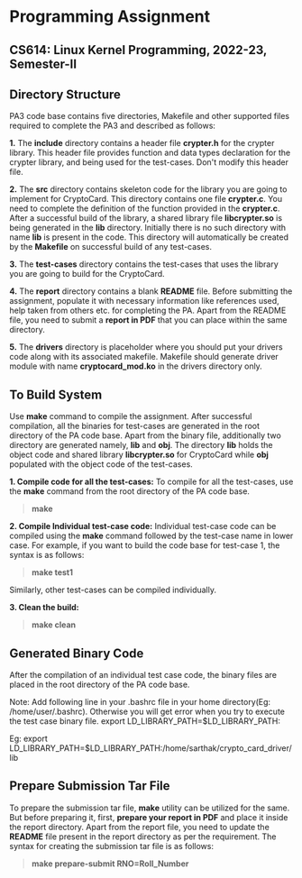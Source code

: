 # Programming Assignment
## CS614: Linux Kernel Programming, 2022-23, Semester-II

## Directory Structure
PA3 code base contains five directories, Makefile and other supported files required to complete the PA3 and described as follows:

**1.** The **include** directory contains a header file **crypter.h** for the crypter library. This header file provides function and data types declaration for the crypter library, and being used for the test-cases. Don't modify this header file.

**2.** The **src** directory contains skeleton code for the library you are going to implement for CryptoCard. This directory contains one file **crypter.c**. You need to complete the definition of the function provided in the **crypter.c**. After a successful build of the library, a shared library file **libcrypter.so** is being generated in the **lib** directory. Initially there is no such directory with name **lib** is present in the code. This directory will automatically be created by the **Makefile** on successful build of any test-cases.

**3.** The **test-cases** directory contains the test-cases that uses the library you are going to build for the CryptoCard.

**4.** The **report** directory contains a blank **README** file. Before submitting the assignment, populate it with necessary information like references used, help taken from others etc. for completing the PA. Apart from the README file, you need to submit a **report in PDF** that you can place within the same directory.

**5.** The **drivers** directory is placeholder where you should put your drivers code along with its associated makefile. Makefile should generate driver module with name **cryptocard_mod.ko** in the drivers directory only.


## To Build System
Use **make** command to compile the assignment. After successful compilation, all the binaries for test-cases are generated in the root directory of the PA code base. Apart from the binary file, additionally two directory are generated namely, **lib** and **obj**. The directory **lib** holds the object code and shared library **libcrypter.so** for CryptoCard while **obj** populated with the object code of the test-cases.

**1. Compile code for all the test-cases:** To compile for all the test-cases, use the **make** command from the root directory of the PA code base.
> **make**

**2. Compile Individual test-case code:** Individual test-case code can be compiled using the **make** command followed by the test-case name in lower case. For example, if you want to build the code base for test-case 1, the syntax is as follows:
> **make test1**

Similarly, other test-cases can be compiled individually.

**3. Clean the build:**
> **make clean**

## Generated Binary Code
After the compilation of an individual test case code, the binary files are placed in the root directory of the PA code base.

Note: Add following line in your .bashrc file in your home directory(Eg: /home/user/.bashrc). Otherwise you will get error when you try to execute the test case binary file.
	export LD_LIBRARY_PATH=$LD_LIBRARY_PATH:<path to libcryptor.so library>

Eg:
	export LD_LIBRARY_PATH=$LD_LIBRARY_PATH:/home/sarthak/crypto_card_driver/lib


## Prepare Submission Tar File
To prepare the submission tar file, **make** utility can be utilized for the same. But before preparing it, first, **prepare your report in PDF** and place it inside the report directory. Apart from the report file, you need to update the **README** file present in the report directory as per the requirement. The syntax for creating the submission tar file is as follows:
> **make prepare-submit RNO=Roll_Number**

